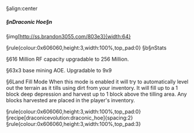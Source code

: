 §align:center
##### §nDraconic Hoe§n

§img[http://ss.brandon3055.com/803e3]{width:64}

§rule{colour:0x606060,height:3,width:100%,top_pad:0}
§b§nStats

§616 Million RF capacity upgradable to 256 Million.

§63x3 base mining AOE. Upgradable to 9x9

§6Land Fill Mode
When this mode is enabled it will try to automatically level out the terrain as it tills using dirt from your inventory.
It will fill up to a 1 block deep depression and harvest up to 1 block above the tilling area.
Any blocks harvested are placed in the player's inventory.

§rule{colour:0x606060,height:3,width:100%,top_pad:0}
§recipe[draconicevolution:draconic_hoe]{spacing:2}
§rule{colour:0x606060,height:3,width:100%,top_pad:3}